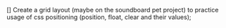 [] Create a grid layout (maybe on the soundboard pet project) to practice usage of css positioning (position, float, clear and their values);